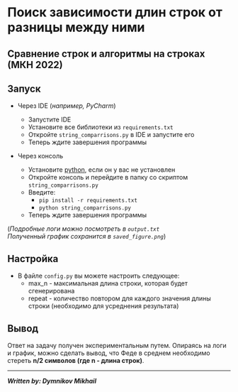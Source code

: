 # Поиск зависимости длин строк от разницы между ними  #
## Сравнение строк и алгоритмы на строках (МКН 2022)  ##

## Запуск ##
- Через IDE (*например, PyCharm*)
  - Запустите IDE
  - Установите все библиотеки из `requirements.txt`
  - Откройте `string_comparrisons.py` в IDE и запустите его
  - Теперь ждите завершения программы


- Через консоль
  - Установите [python](https://www.python.org/downloads/), если он у вас не установлен
  - Откройте консоль и перейдите в папку со скриптом `string_comparrisons.py` 
  - Введите:
    - `pip install -r requirements.txt` 
    - `python string_comparrisons.py` 
  - Теперь ждите завершения программы

(*Подробные логи можно посмотреть в `output.txt`<br>
Полученный график сохранится в `saved_figure.png`*)

## Настройка ##
- В файле `config.py` вы можете настроить следующее:
  - max_n - максимальная длина строки, которая будет сгенерирована
  - repeat - количество повтором для каждого значения длины строки (необходимо для усреднения результата)



## Вывод ##
Ответ на задачу получен экспериментальным путем. Опираясь на логи и график, можно сделать вывод,
что Феде в среднем необходимо стереть **n/2 символов (где n - длина строк)**.


----------------------------------
***Written by: Dymnikov Mikhail***